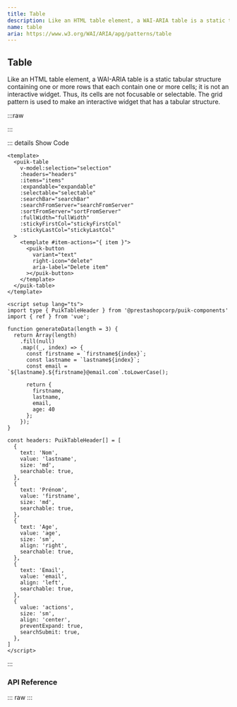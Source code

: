 ```yaml
---
title: Table
description: Like an HTML table element, a WAI-ARIA table is a static tabular structure containing one or more rows that each contain one or more cells; it is not an interactive widget. Thus, its cells are not focusable or selectable. The grid pattern is used to make an interactive widget that has a tabular structure.
name: table
aria: https://www.w3.org/WAI/ARIA/apg/patterns/table
---
```


<script setup lang="ts">
  import { ref } from 'vue';
  import Table from '@vitepress/components/Table.vue';
  import DataAttributes from '@vitepress/components/DataAttributes.vue';
  import ComponentOverview from '@vitepress/components/ComponentOverview.vue';

  const attributes = [
    {
      prop: 'headers',
      default: '[]',
      type: 'PuikTableHeader[]',
      details: `
export interface PuikTableHeader {
  value: string
  text?: string
  size?: PuikTableHeaderSize
  align?: PuikTableHeaderAlign
  width?: string
  sortable?: boolean
  preventExpand?: boolean
  searchable?: boolean
  searchSubmit?: boolean
  searchType?: PuikTableSearchInputTypes
}`,
      description: 'Table headers'
    },
    {
      prop: 'items',
      default: '[]',
      type: 'any[]',
      description: 'Table items'
    },
    {
      prop: 'expandable',
      default: true,
      type: 'boolean',
      description: 'Makes rows expandable'
    },
    {
      prop: 'selectable',
      default: false,
      type: 'boolean',
      description: 'Makes rows selectable'
    },
    {
      prop: 'searchBar',
      default: false,
      type: 'boolean',
      description: 'Display the search bar'
    },
    {
      prop: 'searchFromServer',
      default: false,
      type: 'boolean',
      description: 'No client-side search handling (however the searchSubmit event is always emitted with a gloabaSearchOptions payload with useful informations to create a query)'
    },
    {
      prop: 'sortFromServer',
      default: true,
      type: 'boolean',
      description: 'No client-side sort handling (however the sortColumn event is always emitted with a sortOption type payload with useful informations to create a query)'
    },
    {
      prop: 'fullWidth',
      default: true,
      type: 'boolean',
      description: 'Sets the table width at 100%'
    },
    {
      prop: 'stickyFirstCol',
      default: true,
      type: 'boolean',
      description: 'Makes the first column sticky'
    },
    {
      prop: 'stickyLastCol',
      default: false,
      type: 'boolean',
      description: 'Makes the last column sticky'
    },
    {
      prop: 'dataTest',
      default: 'none',
      type: 'string',
      description: 'Sets the data-test attribute to target elements and facilitate end-to-end testing'
    }
  ];
</script>

## Table

Like an HTML table element, a WAI-ARIA table is a static tabular structure containing one or more rows that each contain one or more cells; it is not an interactive widget. Thus, its cells are not focusable or selectable. The grid pattern is used to make an interactive widget that has a tabular structure.

:::raw
<ComponentOverview>
  <Table />
</ComponentOverview>
:::

::: details Show Code

```vue
<template>
  <puik-table
    v-model:selection="selection"
    :headers="headers"
    :items="items"
    :expandable="expandable"
    :selectable="selectable"
    :searchBar="searchBar"
    :searchFromServer="searchFromServer"
    :sortFromServer="sortFromServer"
    :fullWidth="fullWidth"
    :stickyFirstCol="stickyFirstCol"
    :stickyLastCol="stickyLastCol"
  >
    <template #item-actions="{ item }">
      <puik-button
        variant="text"
        right-icon="delete"
        aria-label="Delete item"
      ></puik-button>
    </template>
  </puik-table>
</template>

<script setup lang="ts">
import type { PuikTableHeader } from '@prestashopcorp/puik-components'
import { ref } from 'vue';

function generateData(length = 3) {
  return Array(length)
    .fill(null)
    .map((_, index) => {
      const firstname = `firstname${index}`;
      const lastname = `lastname${index}`;
      const email = `${lastname}.${firstname}@email.com`.toLowerCase();

      return {
        firstname,
        lastname,
        email,
        age: 40
      };
    });
}

const headers: PuikTableHeader[] = [
  {
    text: 'Nom',
    value: 'lastname',
    size: 'md',
    searchable: true,
  },
  {
    text: 'Prénom',
    value: 'firstname',
    size: 'md',
    searchable: true,
  },
  {
    text: 'Age',
    value: 'age',
    size: 'sm',
    align: 'right',
    searchable: true,
  },
  {
    text: 'Email',
    value: 'email',
    align: 'left',
    searchable: true,
  },
  {
    value: 'actions',
    size: 'sm',
    align: 'center',
    preventExpand: true,
    searchSubmit: true,
  },
]
</script>
```

:::

### API Reference

::: raw
<DataAttributes :attributes="attributes" />
:::
